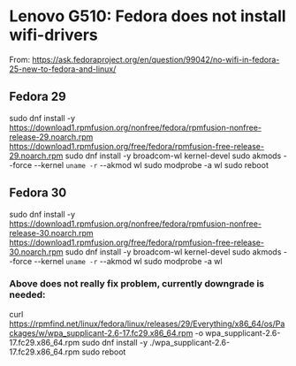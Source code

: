 # Lenovo G510: Fedora does not install wifi-drivers
From:
https://ask.fedoraproject.org/en/question/99042/no-wifi-in-fedora-25-new-to-fedora-and-linux/

## Fedora 29
sudo dnf install -y https://download1.rpmfusion.org/nonfree/fedora/rpmfusion-nonfree-release-29.noarch.rpm https://download1.rpmfusion.org/free/fedora/rpmfusion-free-release-29.noarch.rpm
sudo dnf install -y broadcom-wl kernel-devel
sudo akmods --force --kernel `uname -r` --akmod wl
sudo modprobe -a wl
sudo reboot

## Fedora 30
sudo dnf install -y https://download1.rpmfusion.org/nonfree/fedora/rpmfusion-nonfree-release-30.noarch.rpm https://download1.rpmfusion.org/free/fedora/rpmfusion-free-release-30.noarch.rpm
sudo dnf install -y broadcom-wl kernel-devel
sudo akmods --force --kernel `uname -r` --akmod wl
sudo modprobe -a wl

### Above does not really fix problem, currently downgrade is needed:
curl https://rpmfind.net/linux/fedora/linux/releases/29/Everything/x86_64/os/Packages/w/wpa_supplicant-2.6-17.fc29.x86_64.rpm -o wpa_supplicant-2.6-17.fc29.x86_64.rpm
sudo dnf install -y ./wpa_supplicant-2.6-17.fc29.x86_64.rpm
sudo reboot
